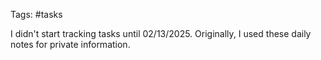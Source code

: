 Tags: #tasks

I didn't start tracking tasks until 02/13/2025. Originally, I used these daily notes for private information.
